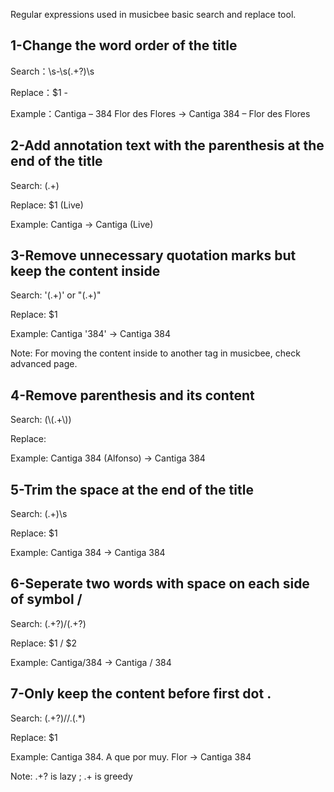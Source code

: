 Regular expressions used in musicbee basic search and replace tool.

## 1-Change the word order of the title

Search：\s-\s(.+?)\s

Replace：$1 - 

Example：Cantiga – 384 Flor des Flores → Cantiga 384 – Flor des Flores

## 2-Add annotation text with the parenthesis at the end of the title

Search: (.+)

Replace: $1 (Live)

Example: Cantiga → Cantiga (Live)

## 3-Remove unnecessary quotation marks but keep the content inside

Search: '(.+)' or "(.+)"

Replace: $1

Example: Cantiga '384' → Cantiga 384

Note: For moving the content inside to another tag in musicbee, check advanced page. 

## 4-Remove parenthesis and its content

Search: (\\(.+\\))

Replace: 

Example: Cantiga 384 (Alfonso) → Cantiga 384

## 5-Trim the space at the end of the title

Search: (.+)\s

Replace: $1

Example: Cantiga 384  → Cantiga 384

## 6-Seperate two words with space on each side of symbol /

Search: (.+?)/(.+?)

Replace: $1 / $2

Example: Cantiga/384 → Cantiga / 384

## 7-Only keep the content before first dot .

Search: (.+?)//.(.*)

Replace: $1

Example: Cantiga 384. A que por muy. Flor → Cantiga 384

Note: .+? is lazy ; .+ is greedy
